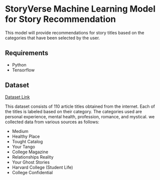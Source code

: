 # StoryVerse Machine Learning Model for Story Recommendation
This model will provide recommendations for story titles based on the categories that have been selected by the user. 

## Requirements
* Python
* Tensorflow

## Dataset
[Dataset Link](https://docs.google.com/spreadsheets/d/1nMRjKVzqAi5tfUVgq0mSPj1uasraG2w01FImGD-EwlY/edit?usp=sharing)

This dataset consists of 110 article titles obtained from the internet. Each of the titles is labeled based on their category. The categories used are personal experience, mental health, profession, romance, and mystical.
we collected data from various sources as follows:

* Medium
* Healthy Place
* Tought Catalog
* Your Tango
* College Magazine
* Relationships Reality
* Your Ghost Stories
* Harvard College (Student Life)
* College Confidential
